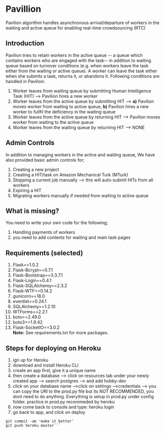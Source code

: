# Pavillion
Pavilion algorithm handles asynchronous arrival/departure of workers in the waiting and active queue for enabling real-time crowdsourcing (RTC)
## Introduction
Pavilion tries to retain workers in the active queue -- a queue which contains workers who are engaged with the task-- in addition to waiting queue based on turnover conditions (e.g. when workers leave the task either from the waiting or active queue). A worker can leave the task either when she submits a task, returns it, or abandons it.
Following conditions are handled in Pavilion:
1) Worker leaves from waiting queue by submitting Human Intelligence Task (HIT) --> Pavilion hires a new worker
2) Worker leaves from the active queue by submitting HIT --> **a)** Pavilion moves worker from waiting to active queue, **b)** Pavilion hires a new worker to fullfil the deficiency in the waiting queue
3) Worker leaves from the active queue by returning HIT --> Pavilion moves worker from waiting to the active queue
4) Worker leaves from the waiting queue by returning HIT --> NONE

## Admin Controls
In addition to managing workers in the active and waiting queue, We have also provided basic admin controls for;
1. Creating a new project
2. Creating a HIT/task on Amazon Mechanical Turk (MTurk)
3. Stopping a current job manually --> this will auto-submit HITs from all workers
4. Expiring a HIT 
5. Migrating workers manually if needed from waiting to active queue

## What is missing?
You need to write your own code for the following;
1. Handling payments of workers
2. you need to add contents for waiting and main task pages

## Requirements (selected)
1. Flask==1.0.2
2. Flask-Bcrypt==0.7.1
3. Flask-Bootstrap==3.3.7.1
4. Flask-Login==0.4.1
5. Flask-SQLAlchemy==2.3.2
6. Flask-WTF==0.14.2
7. gunicorn==18.0
8. eventlet==0.24.1
9. SQLAlchemy==1.2.10
10. WTForms==2.2.1
11. boto==2.49.0
12. boto3==1.9.42
13. Flask-SocketIO==3.0.2   
**Note:** See requirements.txt for more packages.

## Steps for deploying on Heroku
1. ign up for Heroku
2. download and install Heroku CLI
3. create an app first, give it a unique name
4. then create a database --> click on resources tab under your newly created app --> search postgres --> and add hobby-dev 
5. click on your database name -->click on settings -->credentials --> you can copy the URI to the prod.py file but its NOT RECOMMENDED, you dont need to do anything. Everything is setup in prod.py under config folder.
practice in prod.py recommeded by heroku
6. now come back to console and type: heroku login
7. go back to app, and click on deploy
```git add .
git commit -am 'make it better'
git push heroku master```

